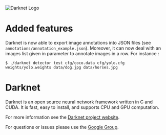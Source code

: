 ![Darknet Logo](http://pjreddie.com/media/files/darknet-black-small.png)

# Added features
Darknet is now able to export image annotations into JSON files (see `annotations/annotation_example.json`). Moreover, it can now deal with an images list given in parameter to annotate images in a row. For instance :
```
$ ./darknet detector test cfg/coco.data cfg/yolo.cfg weights/yolo.weights data/dog.jpg data/horses.jpg
```

# Darknet
Darknet is an open source neural network framework written in C and CUDA. It is fast, easy to install, and supports CPU and GPU computation.

For more information see the [Darknet project website](http://pjreddie.com/darknet).

For questions or issues please use the [Google Group](https://groups.google.com/forum/#!forum/darknet).
